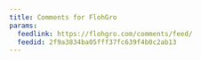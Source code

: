 ```yaml
---
title: Comments for FlohGro
params:
  feedlink: https://flohgro.com/comments/feed/
  feedid: 2f9a3834ba05fff37fc639f4b0c2ab13
---
```

